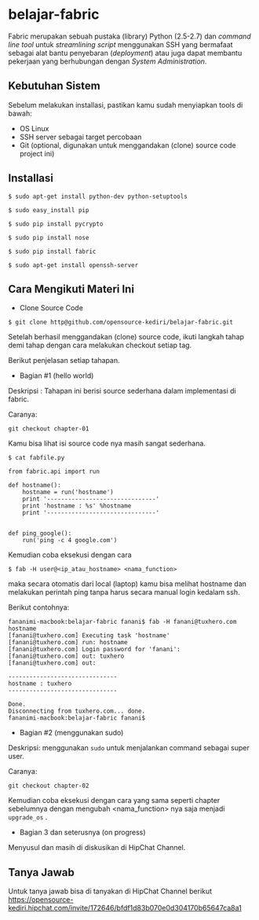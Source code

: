 belajar-fabric
==============

Fabric merupakan sebuah pustaka (library) Python (2.5-2.7) dan *command line tool* untuk *streamlining script* menggunakan SSH yang bermafaat sebagai alat bantu penyebaran (*deployment*) atau juga dapat membantu pekerjaan yang berhubungan dengan *System Administration*.

Kebutuhan Sistem
----------------

Sebelum melakukan installasi, pastikan kamu sudah menyiapkan tools di bawah:
- OS Linux
- SSH server sebagai target percobaan
- Git (optional, digunakan untuk menggandakan (clone) source code project ini)

Installasi
----------

`$ sudo apt-get install python-dev python-setuptools`

`$ sudo easy_install pip`

`$ sudo pip install pycrypto`

`$ sudo pip install nose`

`$ sudo pip install fabric`

`$ sudo apt-get install openssh-server`


Cara Mengikuti Materi Ini
-------------------------
- Clone Source Code

`$ git clone http@github.com/opensource-kediri/belajar-fabric.git`

Setelah berhasil menggandakan (clone) source code, ikuti langkah tahap demi tahap dengan cara melakukan checkout setiap tag.

Berikut penjelasan setiap tahapan.

- Bagian #1 (hello world)

Deskripsi : Tahapan ini berisi source sederhana dalam implementasi di fabric.

Caranya:

`git checkout chapter-01`

Kamu bisa lihat isi source code nya masih sangat sederhana.

`$ cat fabfile.py`

```
from fabric.api import run

def hostname():
    hostname = run('hostname')
    print '-------------------------------'
    print 'hostname : %s' %hostname
    print '-------------------------------'


def ping_google():
    run('ping -c 4 google.com')

```

Kemudian coba eksekusi dengan cara

`$ fab -H user@<ip_atau_hostname> <nama_function>`

maka secara otomatis dari local (laptop) kamu bisa melihat hostname dan melakukan perintah ping tanpa harus secara manual login kedalam ssh.

Berikut contohnya:

```
fananimi-macbook:belajar-fabric fanani$ fab -H fanani@tuxhero.com hostname
[fanani@tuxhero.com] Executing task 'hostname'
[fanani@tuxhero.com] run: hostname
[fanani@tuxhero.com] Login password for 'fanani':
[fanani@tuxhero.com] out: tuxhero
[fanani@tuxhero.com] out:

-------------------------------
hostname : tuxhero
-------------------------------

Done.
Disconnecting from tuxhero.com... done.
fananimi-macbook:belajar-fabric fanani$
```

- Bagian #2 (menggunakan sudo)

Deskripsi: menggunakan `sudo` untuk menjalankan command sebagai super user.

Caranya:

`git checkout chapter-02`

Kemudian coba eksekusi dengan cara yang sama seperti chapter sebelumnya dengan mengubah <nama_function> nya saja menjadi `upgrade_os` .

- Bagian 3 dan seterusnya (on progress)

Menyusul dan masih di diskusikan di HipChat Channel.

Tanya Jawab
-----------

Untuk tanya jawab bisa di tanyakan di HipChat Channel berikut https://opensource-kediri.hipchat.com/invite/172646/bfdf1d83b070e0d304170b65647ca8a1
